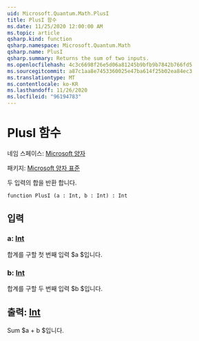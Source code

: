 ```yaml
---
uid: Microsoft.Quantum.Math.PlusI
title: PlusI 함수
ms.date: 11/25/2020 12:00:00 AM
ms.topic: article
qsharp.kind: function
qsharp.namespace: Microsoft.Quantum.Math
qsharp.name: PlusI
qsharp.summary: Returns the sum of two inputs.
ms.openlocfilehash: 4c3c6698f26e5d06a81245b9bfb9b7842b766fd5
ms.sourcegitcommit: a87c1aa8e7453360025e47ba614f25b02ea84ec3
ms.translationtype: MT
ms.contentlocale: ko-KR
ms.lasthandoff: 11/26/2020
ms.locfileid: "96194783"
---
```

# <a name="plusi-function"></a>PlusI 함수

네임 스페이스: [Microsoft 양자](xref:Microsoft.Quantum.Math)

패키지: [Microsoft 양자 표준](https://nuget.org/packages/Microsoft.Quantum.Standard)


두 입력의 합을 반환 합니다.

```qsharp
function PlusI (a : Int, b : Int) : Int
```


## <a name="input"></a>입력

### <a name="a--int"></a>a: [Int](xref:microsoft.quantum.lang-ref.int)

합계를 구할 첫 번째 입력 $a $입니다.


### <a name="b--int"></a>b: [Int](xref:microsoft.quantum.lang-ref.int)

합계를 구할 두 번째 입력 $b $입니다.



## <a name="output--int"></a>출력: [Int](xref:microsoft.quantum.lang-ref.int)

Sum $a + b $입니다.